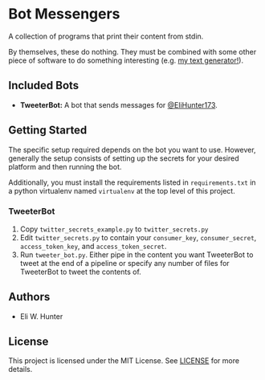 # Bot Messengers

A collection of programs that print their content from stdin.

By themselves, these do nothing. They must be combined with some other piece of
software to do something interesting (e.g. [my text
generator!](https://github.com/elihunter173/text-generator)).

## Included Bots

* **TweeterBot:** A bot that sends messages for [@EliHunter173](https://twitter.com/EliHunter173).

## Getting Started

The specific setup required depends on the bot you want to use. However,
generally the setup consists of setting up the secrets for your desired
platform and then running the bot.

Additionally, you must install the requirements listed in `requirements.txt` in
a python virtualenv named `virtualenv` at the top level of this project.

### TweeterBot

1. Copy `twitter_secrets_example.py` to `twitter_secrets.py`
2. Edit `twitter_secrets.py` to contain your `consumer_key`, `consumer_secret`,
   `access_token_key`, and `access_token_secret`.
3. Run `tweeter_bot.py`. Either pipe in the content you want TweeterBot to tweet at
   the end of a pipeline or specify any number of files for TweeterBot to tweet
   the contents of.

## Authors

* Eli W. Hunter

## License

This project is licensed under the MIT License. See [LICENSE](LICENSE) for more details.
